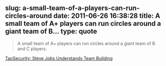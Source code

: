 slug: a-small-team-of-a-players-can-run-circles-around
date: 2011-06-26 16:38:28
title: A small team of A+ players can run circles around a giant team of B...
type: quote
---

> A small team of A+ players can run circles around a giant team of B and C players.

[TaoSecurity: Steve Jobs Understands Team Building](http://taosecurity.blogspot.com/2010/12/steve-jobs-understands-team-building.html)
